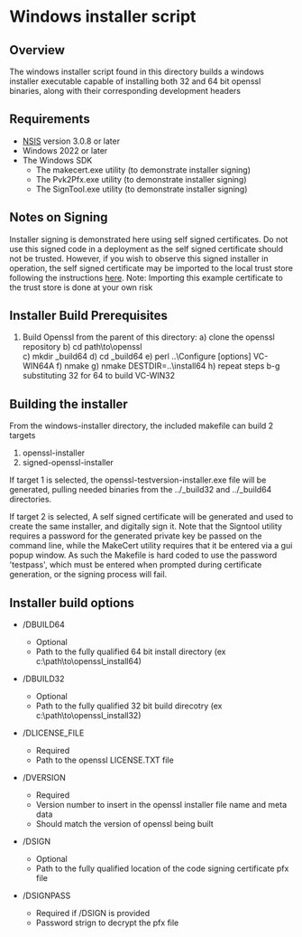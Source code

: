 Windows installer script
========================

Overview
--------

The windows installer script found in this directory builds a windows installer
executable capable of installing both 32 and 64 bit openssl binaries, along
with their corresponding development headers

Requirements
------------

* [NSIS](https://nsis.sourceforge.io/Main_Page) version 3.0.8 or later
* Windows 2022 or later
* The Windows SDK
  - The makecert.exe utility (to demonstrate installer signing)
  - The Pvk2Pfx.exe utility (to demonstrate installer signing)
  - The SignTool.exe utility (to demonstrate installer signing)

Notes on Signing
----------------

Installer signing is demonstrated here using self signed certificates. Do not
use this signed code in a deployment as the self signed certificate should not
be trusted.  However, if you wish to observe this signed installer in
operation, the self signed certificate may be imported to the local trust store
following the instructions
[here](https://learn.microsoft.com/en-us/windows/win32/appxpkg/how-to-create-a-package-signing-certificate).
Note: Importing this example certificate to the trust store is done at your own
risk

Installer Build Prerequisites
-----------------------------

1) Build Openssl from the parent of this directory:
    a) clone the openssl repository
    b) cd path\to\openssl\
    c) mkdir \_build64
    d) cd \_build64
    e) perl ..\Configure [options] VC-WIN64A
    f) nmake
    g) nmake DESTDIR=..\install64
    h) repeat steps b-g substituting 32 for 64 to build VC-WIN32

Building the installer
----------------------

From the windows-installer directory, the included makefile can build 2 targets
1) openssl-installer
2) signed-openssl-installer

If target 1 is selected, the openssl-testversion-installer.exe file will be
generated, pulling needed binaries from the ../\_build32 and ../\_build64
directories.

If target 2 is selected, A self signed certificate will be generated and used to
create the same installer, and digitally sign it.  Note that the Signtool
utility requires a password for the generated private key be passed on the
command line, while the MakeCert utility requires that it be entered via a gui
popup window.  As such the Makefile is hard coded to use the password
'testpass', which must be entered when prompted during certificate generation,
or the signing process will fail.

Installer build options
-----------------------

* /DBUILD64
  - Optional
  - Path to the fully qualified 64 bit install directory (ex c:\path\to\openssl\_install64)

* /DBUILD32
  - Optional
  - Path to the fully qualified 32 bit build direcotry (ex c:\path\to\openssl\_install32)

* /DLICENSE\_FILE
  - Required
  - Path to the openssl LICENSE.TXT file

* /DVERSION
  - Required
  - Version number to insert in the openssl installer file name and meta data
  - Should match the version of openssl being built

* /DSIGN
  - Optional
  - Path to the fully qualified location of the code signing certificate pfx file

* /DSIGNPASS
  - Required if /DSIGN is provided
  - Password strign to decrypt the pfx file

